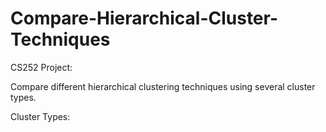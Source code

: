 # Compare-Hierarchical-Cluster-Techniques

CS252 Project:

Compare different hierarchical clustering techniques using several cluster types.

Cluster Types:

